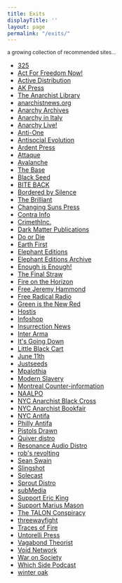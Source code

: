 ```yaml
---
title: Exits
displayTitle: ''
layout: page
permalink: "/exits/"
---
```


<small>a growing collection of recommended sites&hellip;</small>

<ul class="exits">
<li><a href="http://325.nostate.net/">325</a></li>
<li><a href="http://actforfree.nostate.net/">Act For Freedom Now!</a></li>
<li><a href="http://www.activedistributionshop.org/shop/">Active Distribution</a></li>
<li><a href="https://www.akpress.org/">AK Press</a></li>
<li><a href="https://theanarchistlibrary.org">The Anarchist Library</a></li>
<li><a href="https://anarchistnews.org">anarchistnews.org</a></li>
<li><a href="http://dwardmac.pitzer.edu/Anarchist_Archives">Anarchy Archives</a></li>
<li><a href="https://sites.google.com/site/anarchyinitaly/">Anarchy in Italy</a></li>
<li><a href="https://anarchylive.noblogs.org">Anarchy Live!</a></li>
<li><a href="https://antione1.wordpress.com/">Anti-One</a></li>
<li><a href="https://antisocialevolution.blackblogs.org">Antisocial Evolution</a></li>
<li><a href="http://ardentpress.com/">Ardent Press</a></li>
<li><a href="https://attaque.noblogs.org/">Attaque</a></li>
<li><a href="https://avalanche.noblogs.org/">Avalanche</a></li>
<li><a href="http://thebasebk.org/">The Base</a></li>
<li><a href="http://blackseed.anarchyplanet.org/">Black Seed</a></li>
<li><a href="http://www.directaction.info/">BITE BACK</a></li>
<li><a href="https://borderedbysilence.noblogs.org/">Bordered by Silence</a></li>
<li><a href="http://thebrilliant.org">The Brilliant</a></li>
<li><a href="http://www.changingsunspress.com">Changing Suns Press</a></li>
<li><a href="http://en.contrainfo.espiv.net/">Contra Info</a></li>
<li><a href="https://crimethinc.com/">CrimethInc.</a></li>
<li><a href="https://darkmatter.noblogs.org/">Dark Matter Publications</a></li>
<li><a href="http://www.eco-action.org/dod/">Do or Die</a></li>
<li><a href="http://earthfirstjournal.org/">Earth First</a></li>
<li><a href="http://www.elephanteditions.net/">Elephant Editions</a></li>
<li><a href="http://archive.elephanteditions.net/">Elephant Editions Archive</a></li>
<li><a href="https://enoughisenough14.org">Enough is Enough!</a></li>
<li><a href="https://thefinalstrawradio.noblogs.org/">The Final Straw</a></li>
<li><a href="https://fireonthehorizon.noblogs.org/">Fire on the Horizon</a></li>
<li><a href="https://freejeremy.net/">Free Jeremy Hammond</a></li>
<li><a href="http://www.freeradicalradio.net">Free Radical Radio</a></li>
<li><a href="http://www.greenisthenewred.com/blog">Green is the New Red</a></li>
<li><a href="http://incivility.org">Hostis</a></li>
<li><a href="http://infoshop.org/">Infoshop</a></li>
<li><a href="https://insurrectionnewsworldwide.com/">Insurrection News</a></li>
<li><a href="https://interarma.info/?lang=en">Inter Arma</a></li>
<li><a href="https://itsgoingdown.org/">It's Going Down</a></li>
<li><a href="http://littleblackcart.com/">Little Black Cart</a></li>
<li><a href="https://june11.noblogs.org/">June 11th</a></li>
<li><a href="http://justseeds.org">Justseeds</a></li>
<li><a href="http://mpalothia.net/">Mpalothia</a></li>
<li><a href="http://modernslavery.calpress.org/">Modern Slavery</a></li>
<li><a href="https://mtlcounter-info.org">Montreal Counter-information</a></li>
<li><a href="https://animalliberationpressoffice.org/">NAALPO</a></li>
<li><a href="https://nycabc.wordpress.com/">NYC Anarchist Black Cross</a></li>
<li><a href="http://www.anarchistbookfair.net/">NYC Anarchist Bookfair</a></li>
<li><a href="https://nycantifa.wordpress.com ">NYC Antifa</a></li>
<li><a href="https://phillyantifa.org">Philly Antifa</a></li>
<li><a href="http://pistolsdrawn.org/">Pistols Drawn</a></li>
<li><a href="http://www.anti-politics.org/distro/">Quiver distro</a></li>
<li><a href="https://resonanceaudiodistro.org">Resonance Audio Distro</a></li>
<li><a href="https://roblosricos.wordpress.com/">rob's revolting</a></li>
<li><a href="https://seanswain.noblogs.org/">Sean Swain</a></li>
<li><a href="http://slingshot.tao.ca/">Slingshot</a></li>
<li><a href="http://www.soleone.org/solecast/">Solecast</a></li>
<li><a href="https://www.sproutdistro.com/">Sprout Distro</a></li>
<li><a href="https://submedia.tv/">subMedia</a></li>
<li><a href="https://supportericking.org/">Support Eric King</a></li>
<li><a href="https://supportmariusmason.org/">Support Marius Mason</a></li>
<li><a href="http://thetalonconspiracy.com/">The TALON Conspiracy</a></li>
<li><a href="https://threewayfight.blogspot.com/">threewayfight</a></li>
<li><a href="http://tracesoffire.espivblogs.net/">Traces of Fire</a></li>
<li><a href="https://untorellipress.noblogs.org">Untorelli Press</a></li>
<li><a href="https://sites.google.com/site/vagabondtheorist/">Vagabond Theorist</a></li>
<li><a href="http://voidnetwork.gr">Void Network</a></li>
<li><a href="https://waronsociety.noblogs.org/">War on Society</a></li>
<li><a href="http://whichsidepodcast.com/">Which Side Podcast</a></li>
<li><a href="http://winteroak.org.uk/">winter oak</a></li>
</ul>
